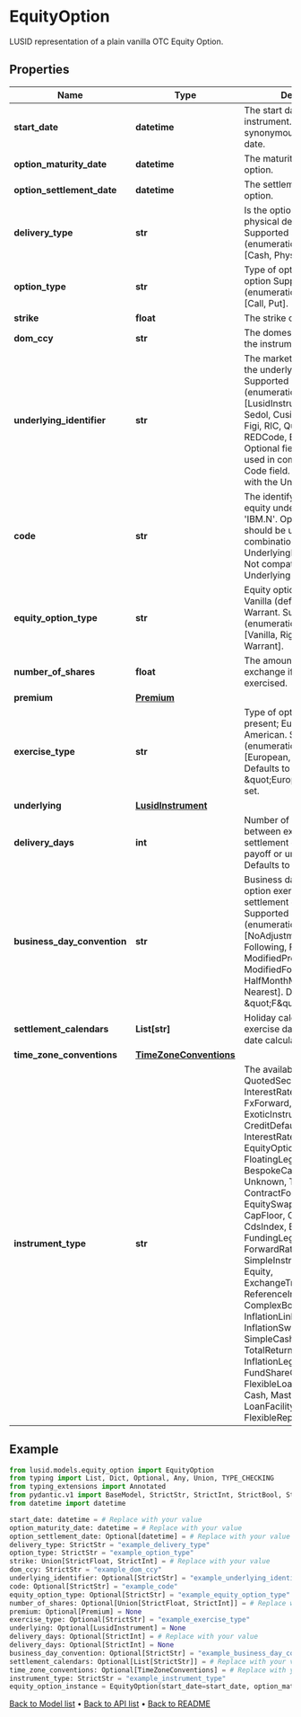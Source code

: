 # EquityOption

LUSID representation of a plain vanilla OTC Equity Option.
## Properties
Name | Type | Description | Notes
------------ | ------------- | ------------- | -------------
**start_date** | **datetime** | The start date of the instrument. This is normally synonymous with the trade-date. | 
**option_maturity_date** | **datetime** | The maturity date of the option. | 
**option_settlement_date** | **datetime** | The settlement date of the option. | [optional] 
**delivery_type** | **str** | Is the option cash settled or physical delivery of option    Supported string (enumeration) values are: [Cash, Physical]. | 
**option_type** | **str** | Type of optionality for the option    Supported string (enumeration) values are: [Call, Put]. | 
**strike** | **float** | The strike of the option. | 
**dom_ccy** | **str** | The domestic currency of the instrument. | 
**underlying_identifier** | **str** | The market identifier type of the underlying code, e.g RIC.    Supported string (enumeration) values are: [LusidInstrumentId, Isin, Sedol, Cusip, ClientInternal, Figi, RIC, QuotePermId, REDCode, BBGId, ICECode].  Optional field, should be used in combination with the Code field.  Not compatible with the Underlying field. | [optional] 
**code** | **str** | The identifying code for the equity underlying, e.g. &#39;IBM.N&#39;.  Optional field, should be used in combination with the UnderlyingIdentifier field.  Not compatible with the Underlying field. | [optional] 
**equity_option_type** | **str** | Equity option types. E.g. Vanilla (default), RightsIssue, Warrant.    Supported string (enumeration) values are: [Vanilla, RightsIssue, Warrant]. | [optional] 
**number_of_shares** | **float** | The amount of shares to exchange if the option is exercised. | [optional] 
**premium** | [**Premium**](Premium.md) |  | [optional] 
**exercise_type** | **str** | Type of optionality that is present; European, American.    Supported string (enumeration) values are: [European, American].  Defaults to \&quot;European\&quot; if not set. | [optional] 
**underlying** | [**LusidInstrument**](LusidInstrument.md) |  | [optional] 
**delivery_days** | **int** | Number of business days between exercise date and settlement of the option payoff or underlying.  Defaults to 0 if not set. | [optional] 
**business_day_convention** | **str** | Business day convention for option exercise date to settlement date calculation.  Supported string (enumeration) values are: [NoAdjustment, Previous, P, Following, F, ModifiedPrevious, MP, ModifiedFollowing, MF, HalfMonthModifiedFollowing, Nearest].  Defaults to \&quot;F\&quot; if not set. | [optional] 
**settlement_calendars** | **List[str]** | Holiday calendars for option exercise date to settlement date calculation. | [optional] 
**time_zone_conventions** | [**TimeZoneConventions**](TimeZoneConventions.md) |  | [optional] 
**instrument_type** | **str** | The available values are: QuotedSecurity, InterestRateSwap, FxForward, Future, ExoticInstrument, FxOption, CreditDefaultSwap, InterestRateSwaption, Bond, EquityOption, FixedLeg, FloatingLeg, BespokeCashFlowsLeg, Unknown, TermDeposit, ContractForDifference, EquitySwap, CashPerpetual, CapFloor, CashSettled, CdsIndex, Basket, FundingLeg, FxSwap, ForwardRateAgreement, SimpleInstrument, Repo, Equity, ExchangeTradedOption, ReferenceInstrument, ComplexBond, InflationLinkedBond, InflationSwap, SimpleCashFlowLoan, TotalReturnSwap, InflationLeg, FundShareClass, FlexibleLoan, UnsettledCash, Cash, MasteredInstrument, LoanFacility, FlexibleDeposit, FlexibleRepo | 
## Example

```python
from lusid.models.equity_option import EquityOption
from typing import List, Dict, Optional, Any, Union, TYPE_CHECKING
from typing_extensions import Annotated
from pydantic.v1 import BaseModel, StrictStr, StrictInt, StrictBool, StrictFloat, StrictBytes, Field, validator, ValidationError, conlist, constr
from datetime import datetime

start_date: datetime = # Replace with your value
option_maturity_date: datetime = # Replace with your value
option_settlement_date: Optional[datetime] = # Replace with your value
delivery_type: StrictStr = "example_delivery_type"
option_type: StrictStr = "example_option_type"
strike: Union[StrictFloat, StrictInt] = # Replace with your value
dom_ccy: StrictStr = "example_dom_ccy"
underlying_identifier: Optional[StrictStr] = "example_underlying_identifier"
code: Optional[StrictStr] = "example_code"
equity_option_type: Optional[StrictStr] = "example_equity_option_type"
number_of_shares: Optional[Union[StrictFloat, StrictInt]] = # Replace with your value
premium: Optional[Premium] = None
exercise_type: Optional[StrictStr] = "example_exercise_type"
underlying: Optional[LusidInstrument] = None
delivery_days: Optional[StrictInt] = # Replace with your value
delivery_days: Optional[StrictInt] = None
business_day_convention: Optional[StrictStr] = "example_business_day_convention"
settlement_calendars: Optional[List[StrictStr]] = # Replace with your value
time_zone_conventions: Optional[TimeZoneConventions] = # Replace with your value
instrument_type: StrictStr = "example_instrument_type"
equity_option_instance = EquityOption(start_date=start_date, option_maturity_date=option_maturity_date, option_settlement_date=option_settlement_date, delivery_type=delivery_type, option_type=option_type, strike=strike, dom_ccy=dom_ccy, underlying_identifier=underlying_identifier, code=code, equity_option_type=equity_option_type, number_of_shares=number_of_shares, premium=premium, exercise_type=exercise_type, underlying=underlying, delivery_days=delivery_days, business_day_convention=business_day_convention, settlement_calendars=settlement_calendars, time_zone_conventions=time_zone_conventions, instrument_type=instrument_type)

```

[Back to Model list](../README.md#documentation-for-models) &#8226; [Back to API list](../README.md#documentation-for-api-endpoints) &#8226; [Back to README](../README.md)

